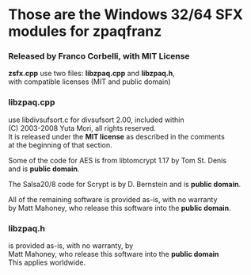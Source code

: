 # Those are the Windows 32/64 SFX modules for zpaqfranz  

### Released by Franco Corbelli, with MIT License

**zsfx.cpp** use two files: **libzpaq.cpp** and **libzpaq.h**,  
with compatible licenses (MIT and public domain)  

### libzpaq.cpp 
use libdivsufsort.c for divsufsort 2.00, included within  
(C) 2003-2008 Yuta Mori, all rights reserved.  
It is released under the **MIT license** as described in the comments  
at the beginning of that section.  

Some of the code for AES is from libtomcrypt 1.17 by Tom St. Denis  
and is **public domain**.  

The Salsa20/8 code for Scrypt is by D. Bernstein and is **public domain**.  

All of the remaining software is provided as-is, with no warranty  
by Matt Mahoney, who release this software into the **public domain**.  

### libzpaq.h 
is provided as-is, with no warranty, by  
Matt Mahoney, who release this software into the **public domain**     
This applies worldwide.
